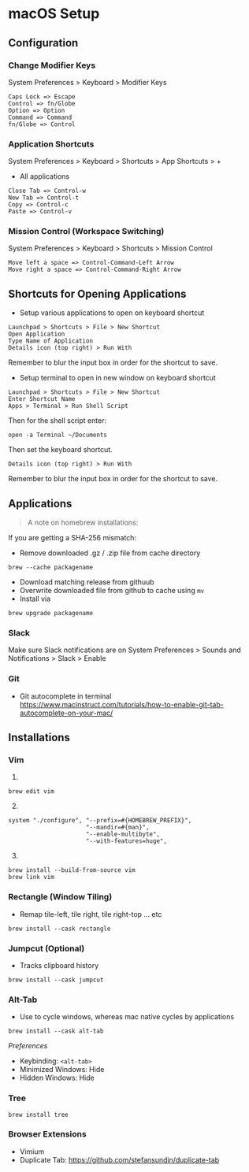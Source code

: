 # macOS Setup


## Configuration

### Change Modifier Keys

System Preferences > Keyboard > Modifier Keys

```
Caps Lock => Escape
Control => fn/Globe
Option => Option
Command => Command
fn/Globe => Control
```


### Application Shortcuts

System Preferences > Keyboard > Shortcuts > App Shortcuts > +


- All applications
```
Close Tab => Control-w
New Tab => Control-t
Copy => Control-c
Paste => Control-v
````
### Mission Control (Workspace Switching)

System Preferences > Keyboard > Shortcuts > Mission Control

```
Move left a space => Control-Command-Left Arrow
Move right a space => Control-Command-Right Arrow
```

## Shortcuts for Opening Applications


- Setup various applications to open on keyboard shortcut

```
Launchpad > Shortcuts > File > New Shortcut
Open Application
Type Name of Application
Details icon (top right) > Run With
```
Remember to blur the input box in order for the shortcut to save.


- Setup terminal to open in new window on keyboard shortcut

```
Launchpad > Shortcuts > File > New Shortcut
Enter Shortcut Name
Apps > Terminal > Run Shell Script
```

Then for the shell script enter:

```
open -a Terminal ~/Documents
```

Then set the keyboard shortcut. 

```
Details icon (top right) > Run With
```
Remember to blur the input box in order for the shortcut to save.


## Applications

> A note on homebrew installations:
 
 If you are getting a SHA-256 mismatch:

 - Remove downloaded .gz / .zip file from cache directory
 ```
 brew --cache packagename
 ```
 - Download matching release from githuub
 - Overwrite downloaded file from github to cache using `mv`
 - Install via
 ```
 brew upgrade packagename
 ```


### Slack

Make sure Slack notifications are on
System Preferences > Sounds and Notifications > Slack > Enable


### Git

- Git autocomplete in terminal
https://www.macinstruct.com/tutorials/how-to-enable-git-tab-autocomplete-on-your-mac/


## Installations

### Vim 

1.
```
brew edit vim
```

2.
```
system "./configure", "--prefix=#{HOMEBREW_PREFIX}",
                      "--mandir=#{man}",
                      "--enable-multibyte",
                      "--with-features=huge",
```

3.
```
brew install --build-from-source vim
brew link vim
```


### Rectangle (Window Tiling) 
- Remap tile-left, tile right, tile right-top ... etc

```
brew install --cask rectangle
```

### Jumpcut (Optional)

- Tracks clipboard history

```
brew install --cask jumpcut
```

### Alt-Tab
- Use <alt-tab> to cycle windows, whereas mac native cycles by applications
```
brew install --cask alt-tab
```

*Preferences*

- Keybinding: `<alt-tab>`
- Minimized Windows: Hide
- Hidden Windows: Hide


### Tree
```
brew install tree
```


### Browser Extensions


- Vimium
- Duplicate Tab: https://github.com/stefansundin/duplicate-tab
